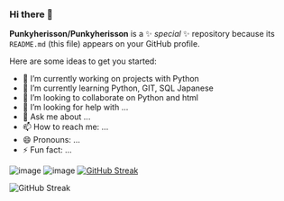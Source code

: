 ### Hi there 👋


**Punkyherisson/Punkyherisson** is a ✨ _special_ ✨ repository because its `README.md` (this file) appears on your GitHub profile.

Here are some ideas to get you started:

- 🔭 I’m currently working on projects with Python
- 🌱 I’m currently learning Python, GIT, SQL Japanese
- 👯 I’m looking to collaborate on Python and html
- 🤔 I’m looking for help with ...
- 💬 Ask me about ...
- 📫 How to reach me: ...
- 😄 Pronouns: ...
- ⚡ Fun fact: ...
  
![image](https://github.com/user-attachments/assets/339a4bc4-1bec-449c-8be3-d9052e61f4f8)
![image](https://github.com/user-attachments/assets/423fd267-d85a-4ac2-84ce-55d4de71ba2c)
[![GitHub Streak](https://streak-stats.demolab.com?user=Punkyherisson)](https://git.io/streak-stats)
  
![GitHub Streak](https://github-readme-streak-stats.herokuapp.com?user=Punkyherisson&theme=cobalt&date_format=j%20M%5B%20Y%5D&background=000000&border=7536B2&stroke=9243DD&ring=89502D&fire=FF9554&currStreakNum=D280FF&sideNums=BC52FF&currStreakLabel=64EAE2&sideLabels=48A8A2&dates=A42EE5)

  
